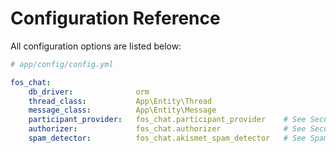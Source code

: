 Configuration Reference
=======================

All configuration options are listed below:

```yaml
# app/config/config.yml

fos_chat:
    db_driver:              orm
    thread_class:           App\Entity\Thread
    message_class:          App\Entity\Message
    participant_provider:   fos_chat.participant_provider    # See Security\ParticipantProviderInterface
    authorizer:             fos_chat.authorizer              # See Security\AuthorizerInterface
    spam_detector:          fos_chat.akismet_spam_detector   # See SpamDetection\SpamDetectorInterface
```

